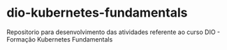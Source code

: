 # dio-kubernetes-fundamentals
Repositorio para desenvolvimento das atividades referente ao curso DIO - Formação Kubernetes Fundamentals
